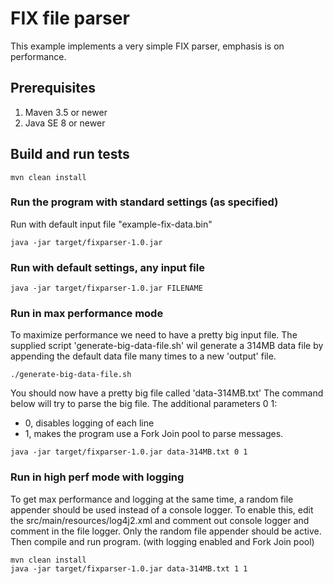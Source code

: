 # FIX file parser

This example implements a very simple FIX parser, emphasis is on performance.

## Prerequisites

1. Maven 3.5 or newer
2. Java SE 8 or newer


## Build and run tests

```
mvn clean install
```

### Run the program with standard settings (as specified)

Run with default input file "example-fix-data.bin"
```
java -jar target/fixparser-1.0.jar
```

### Run with default settings, any input file
```
java -jar target/fixparser-1.0.jar FILENAME
```

### Run in max performance mode

To maximize performance we need to have a pretty big input file.
The supplied script 'generate-big-data-file.sh' wil generate a 314MB data file by 
appending the default data file many times to a new 'output' file.

```
./generate-big-data-file.sh
```

You should now have a pretty big file called 'data-314MB.txt'
The command below will try to parse the big file.
The additional parameters 0 1:
* 0, disables logging of each line
* 1, makes the program use a Fork Join pool to parse messages.

```
java -jar target/fixparser-1.0.jar data-314MB.txt 0 1
```

### Run in high perf mode with logging

To get max performance and logging at the same time, a random file appender should be used instead of a console logger.
To enable this, edit the src/main/resources/log4j2.xml and comment out console logger and comment in the file logger.
Only the random file appender should be active.
Then compile and run program. (with logging enabled and Fork Join pool)

```
mvn clean install
java -jar target/fixparser-1.0.jar data-314MB.txt 1 1
```